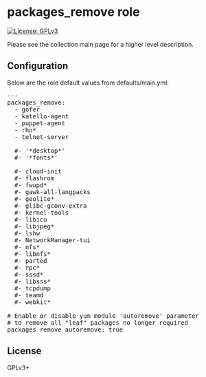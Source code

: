 # packages_remove role

[![License: GPLv3](https://img.shields.io/badge/license-GPLv3-brightgreen.svg)](https://www.gnu.org/licenses/gpl-3.0)

Please see the collection main page for a higher level description.

## Configuration

Below are the role default values from defaults/main.yml:

<pre>
---
packages_remove:
  - gofer
  - katello-agent
  - puppet-agent
  - rhn*
  - telnet-server

  #- '*desktop*'
  #- '*fonts*'

  #- cloud-init
  #- flashrom
  #- fwupd*
  #- gawk-all-langpacks
  #- geolite*
  #- glibc-gconv-extra
  #- kernel-tools
  #- libicu
  #- libjpeg*
  #- lshw
  #- NetworkManager-tui
  #- nfs*
  #- libnfs*
  #- parted
  #- rpc*
  #- sssd*
  #- libsss*
  #- tcpdump
  #- teamd
  #- webkit*

# Enable or disable yum module 'autoremove' parameter
# to remove all "leaf" packages no longer required
packages_remove_autoremove: true
</pre>

## License

GPLv3+

